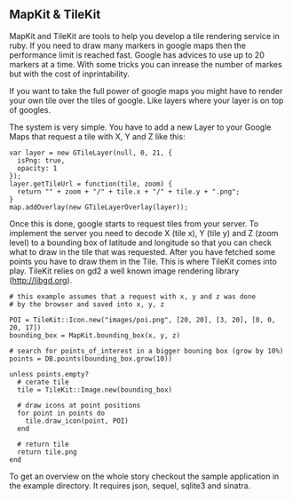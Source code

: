 ## MapKit & TileKit

MapKit and TileKit are tools to help you develop a tile rendering service in
ruby. If you need to draw many markers in google maps then the performance
limit is reached fast. Google has advices to use up to 20 markers at a time.
With some tricks you can inrease the number of markes but with the cost of
inprintability.

If you want to take the full power of google maps you might have to render
your own tile over the tiles of google. Like layers where your layer is on top
of googles.

The system is very simple. You have to add a new Layer to your Google Maps that
request a tile with X, Y and Z like this:

    var layer = new GTileLayer(null, 0, 21, {
      isPng: true,
      opacity: 1
    });
    layer.getTileUrl = function(tile, zoom) {
      return "" + zoom + "/" + tile.x + "/" + tile.y + ".png";
    }
    map.addOverlay(new GTileLayerOverlay(layer));
  
Once this is done, google starts to request tiles from your server. To
implement the server you need to decode X (tile x), Y (tile y) and 
Z (zoom level) to a bounding box of latitude and longitude so that you can
check what to draw in the tile that was requested. After you have fetched some
points you have to draw them in the Tile. This is where TileKit comes into play.
TileKit relies on gd2 a well known image rendering library (http://libgd.org).
  
    # this example assumes that a request with x, y and z was done
    # by the browser and saved into x, y, z

    POI = TileKit::Icon.new("images/poi.png", [20, 20], [3, 20], [0, 0, 20, 17])
    bounding_box = MapKit.bounding_box(x, y, z)

    # search for points_of_interest in a bigger bouning box (grow by 10%)
    points = DB.points(bounding_box.grow(10))

    unless points.empty?
      # cerate tile
      tile = TileKit::Image.new(bounding_box)
  
      # draw icons at point positions
      for point in points do
        tile.draw_icon(point, POI)
      end
  
      # return tile
      return tile.png
    end

To get an overview on the whole story checkout the sample application in the
example directory. It requires json, sequel, sqlite3 and sinatra.

